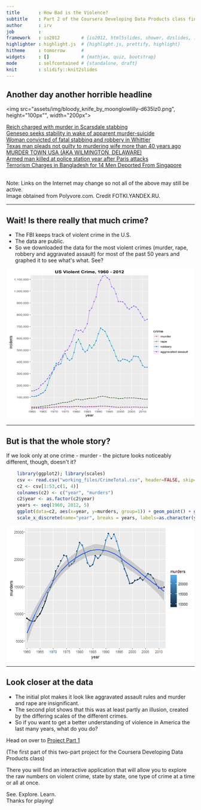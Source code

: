 ```yaml
---
title       : How Bad is the Violence?
subtitle    : Part 2 of the Coursera Developing Data Products class final project
author      : irv
job         : 
framework   : io2012        # {io2012, html5slides, shower, dzslides, ...}
highlighter : highlight.js  # {highlight.js, prettify, highlight}
hitheme     : tomorrow      # 
widgets     : []            # {mathjax, quiz, bootstrap}
mode        : selfcontained # {standalone, draft}
knit        : slidify::knit2slides
---
```


## Another day another horrible headline

<img src="assets/img/bloody_knife_by_moonglowlilly-d635lz0.png", height="100px"", width="200px"> <br/>

[Reich charged with murder in Scarsdale stabbing](https://www.google.com/url?sa=t&rct=j&q=&esrc=s&source=web&cd=6&cad=rja&uact=8&ved=0ahUKEwjnjqjTtMHKAhXkvIMKHbVLAiEQFggyMAU&url=http%3A%2F%2Fwww.lohud.com%2Fstory%2Fnews%2Fcrime%2F2016%2F01%2F21%2Fscarsdale-murder-funeral%2F79108022%2F&usg=AFQjCNHQ6AH_LJnPSl9oDb4-g_V25N_vGw&sig2=mz5RcPEClyYAHv2n1EzzJw&bvm=bv.112454388,d.amc)<br/>
[Geneseo seeks stability in wake of apparent murder-suicide](https://www.google.com/url?sa=t&rct=j&q=&esrc=s&source=web&cd=4&cad=rja&uact=8&ved=0ahUKEwjnjqjTtMHKAhXkvIMKHbVLAiEQFgglMAM&url=http%3A%2F%2Fwww.democratandchronicle.com%2Fstory%2Fnews%2F2016%2F01%2F18%2Fpolice-give-update-geneseo-triple-homicide%2F78964832%2F&usg=AFQjCNH1nD9X1JFUuHZant5QBULfcwVGnw&sig2=dtycsDy5ZxH8n2zVN02e2Q&bvm=bv.112454388,d.amc)<br/>
[Woman convicted of fatal stabbing and robbery in Whittier](http://homicide.latimes.com/post/woman-convicted-fatal-stabbing-and-robbery-whittier/)<br/>
[Texas man pleads not guilty to murdering wife more than 40 years ago](http://www.foxnews.com/us/2016/01/22/texas-man-pleads-not-guilty-in-wife-killing-in-173.html)<br/>
[MURDER TOWN USA (AKA WILMINGTON, DELAWARE)](http://www.newsweek.com/2014/12/19/wilmington-delaware-murder-crime-290232.html)<br/>
[Armed man killed at police station year after Paris attacks](http://www.cbsnews.com/news/paris-police-station-attack-man-with-knife-shot-dead-officials-say/)<br/>
[Terrorism Charges in Bangladesh for 14 Men Deported From Singapore](http://www.nytimes.com/2016/01/24/world/asia/terrorism-bangladesh-singapore.html?_r=0)<br/>

<br/>

<div class="explainer">
    Note: Links on the Internet may change so not all of the above may still be active.
</div>

<div class="pic_credit">
Image obtained from Polyvore.com. Credit FOTKI.YANDEX.RU.
</div>



---

## Wait! Is there really that much crime?

* The FBI keeps track of violent crime in the U.S.
* The data are public.
* So we downloaded the data for the most violent crimes (murder, rape, robbery and aggravated assault) for most of the past 50 years and graphed it to see what's what. See?

<div class="plotter">
    <img src="assets/img/plot1.png", height="400", width="800">
</div>


---

## But is that the whole story?

<div class="emphatic">
If we look only at one crime - murder - the picture looks noticeably different, though, doesn't it?
</div>


```r
    library(ggplot2); library(scales)
    csv <- read.csv("working_files/CrimeTotal.csv", header=FALSE, skip=6)
    c2 <- csv[1:53,c(1, 4)]
    colnames(c2) <- c("year", "murders")
    c2$year <- as.factor(c2$year)
    years <- seq(1960, 2012, 5)
    ggplot(data=c2, aes(x=year, y=murders, group=1)) + geom_point() + geom_line(size=1, aes(col=murders)) + geom_smooth() +
    scale_x_discrete(name="year", breaks = years, labels=as.character(years))
```

<img src="assets/fig/unnamed-chunk-1-1.png" title="plot of chunk unnamed-chunk-1" alt="plot of chunk unnamed-chunk-1" style="display: block; margin: auto;" />
    

---

## Look closer at the data

* The initial plot makes it look like aggravated assault rules and murder and rape are insignificant. 
* The second plot shows that this was at least partly an illusion, created by the differing scales of the different crimes.
* So if you want to get a better understanding of violence in America the last many years, what do you do?

<div class="sellit">
<p>Head on over to <a href="https://dpirv.shinyapps.io/dp_project/">Project Part 1</a></p>
<p class="simple_ital">(The first part of this two-part project for the Coursera Developing Data Products class)</p>
    <p>There you will find an interactive application that will allow you to explore the raw numbers on violent crime, state by state, one type of crime at a time or all at once.</p>
</div>

<div class="finl">See. Explore. Learn.</div>

<div class="exeunt">
    Thanks for playing!
</div>






